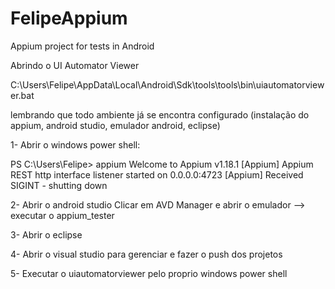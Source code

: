 # FelipeAppium
Appium project for tests in Android

Abrindo o UI Automator Viewer

C:\Users\Felipe\AppData\Local\Android\Sdk\tools\tools\bin\uiautomatorviewer.bat

lembrando que todo ambiente já se encontra configurado (instalação do appium, android studio, emulador android, eclipse)

1- Abrir o windows power shell:

PS C:\Users\Felipe> appium
Welcome to Appium v1.18.1
[Appium] Appium REST http interface listener started on 0.0.0.0:4723
[Appium] Received SIGINT - shutting down

2- Abrir o android studio
Clicar em AVD Manager e abrir o emulador --> executar o appium_tester

3- Abrir o eclipse

4- Abrir o visual studio para gerenciar e fazer o push dos projetos 

5- Executar o uiautomatorviewer pelo proprio windows power shell
